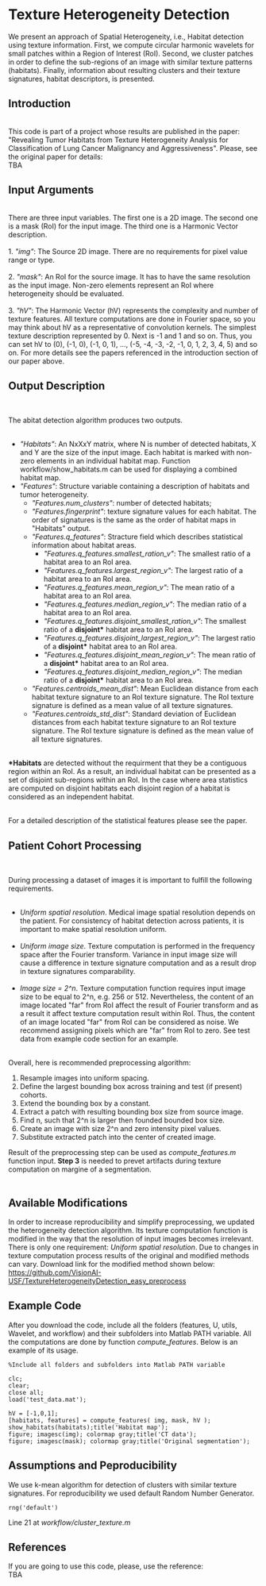 # Texture Heterogeneity Detection
We present an approach of Spatial Heterogeneity, i.e., Habitat detection using texture information. First, we compute circular harmonic wavelets for small patches within a Region of Interest (RoI). Second, we cluster patches in order to define the sub-regions of an image with similar texture patterns (habitats). Finally, information about resulting clusters and their texture signatures, habitat descriptors, is presented.

<H2>Introduction</H2><br>
This code is part of a project whose results are published in the paper: "Revealing Tumor Habitats from Texture Heterogeneity Analysis for Classification of Lung Cancer Malignancy and Aggressiveness". Please, see the original paper for details:<br>
TBA


<H2>Input Arguments</H2><br>
There are three input variables. The first one is a 2D image. The second one is a mask (RoI) for the input image. The third one is a Harmonic Vector description.<br><br>
1.  <i>"img"</i>: The Source 2D image. There are no requirements for pixel value range or type.<br><br>
2.  <i>"mask"</i>: An RoI for the source image. It has to have the same resolution as the input image. Non-zero elements represent an RoI where heterogeneity should be evaluated.<br><br>
3.  <i>"hV"</i>: The Harmonic Vector (hV) represents the complexity and number of texture features. All texture computations are done in Fourier space, so you may think about hV as a representative of convolution kernels. The simplest texture description represented by 0. Next is -1 and 1 and so on. Thus, you can set hV to (0), (-1, 0), (-1, 0, 1), ..., (-5, -4, -3, -2, -1, 0, 1, 2, 3, 4, 5) and so on. For more details see the papers referenced in the introduction section of our paper above.<br>



<H2>Output Description</H2><br>

The abitat detection algorithm produces two outputs.<br><br>
+ <i>"Habitats"</i>: An NxXxY matrix, where N is number of detected habitats, X and Y are the size of the input image. Each habitat is marked with non-zero elements in an individual habitat map. Function workflow/show_habitats.m can be used for displaying a combined habitat map.
+ <i>"Features"</i>: Structure variable containing a description of habitats and tumor heterogeneity.<br>
  + <i>"Features.num_clusters"</i>: number of detected habitats;<br>
  + <i>"Features.fingerprint"</i>: texture signature values for each habitat. The order of signatures is the same as the order of habitat maps in "Habitats" output.<br>
  + <i>"Features.q_features"</i>: Stracture field which describes statistical information about habitat areas.<br>
      + <i>"Features.q_features.smallest_ration_v"</i>: The smallest ratio of a habitat area to an RoI area.<br>
      + <i>"Features.q_features.largest_region_v"</i>: The largest ratio of a habitat area to an RoI area.<br>
      + <i>"Features.q_features.mean_region_v"</i>: The mean ratio of a habitat area to an RoI area.<br>
      + <i>"Features.q_features.median_region_v"</i>: The median ratio of a habitat area to an RoI area.<br>
      + <i>"Features.q_features.disjoint_smallest_ration_v"</i>: The smallest ratio of a <b>disjoint*</b> habitat area to an RoI area.<br>
      + <i>"Features.q_features.disjoint_largest_region_v"</i>: The largest ratio of a <b>disjoint*</b> habitat area to an RoI area.<br>
      + <i>"Features.q_features.disjoint_mean_region_v"</i>: The mean ratio of a <b>disjoint*</b> habitat area to an RoI area.<br>
      + <i>"Features.q_features.disjoint_median_region_v"</i>: The median ratio of a <b>disjoint*</b> habitat area to an RoI area.<br>
  + <i>"Features.centroids_mean_dist"</i>: Mean Euclidean distance from each habitat texture signature to an RoI texture signature. The RoI texture signature is defined as a mean value of all texture signatures.<br>
  + <i>	"Features.centroids_std_dist"</i>: Standard deviation of Euclidean distances from each habitat texture signature to an RoI texture signature. The RoI texture signature is defined as the mean value of all texture signatures.<br><br>


<b>*Habitats</b> are detected without the requirment that they be a contiguous region within an RoI. As a result, an individual habitat can be presented as a set of disjoint sub-regions within an RoI. In the case where area statistics are computed on disjoint habitats each disjoint region of a habitat is considered as an independent habitat.<br><br>

For a detailed description of the statistical features please see the paper.<br>




<H2>Patient Cohort Processing</H2><br>

During processing a dataset of images it is important to fulfill the following requirements.<br><br>
+ <i>Uniform spatial resolution</i>. Medical image spatial resolution depends on the patient. For consistency of habitat detection across patients, it is important to make spatial resolution uniform.<br><br>
+ <i>Uniform image size</i>. Texture computation is performed in the frequency space after the Fourier transform. Variance in input image size will cause a difference in texture signature computation and as a result drop in texture signatures comparability.<br><br>
+ <i>Image size = 2^n</i>. Texture computation function requires input image size to be equal to 2^n, e.g. 256 or 512. Nevertheless, the content of an image located "far" from RoI affect the result of Fourier transform and as a result it affect texture computation result within RoI. Thus, the content of an image located "far" from RoI can be considered as noise. We recommend assigning pixels which are "far" from RoI to zero. See test data from example code section for an example.<br><br>

Overall, here is recommended preprocessing algorithm:<br>
1. Resample images into uniform spacing.<br>
2. Define the largest bounding box across training and test (if present) cohorts.<br>
3. Extend the bounding box by a constant.<br>
4. Extract a patch with resulting bounding box size from source image.<br>
5. Find n, such that 2^n is larger then founded bounded box size.<br>
6. Create an image with size 2^n and zero intensity pixel values.<br>
7. Substitute extracted patch into the center of created image.<br>

Result of the preprocessing step can be used as <i>compute_features.m</i> function input. <b>Step 3</b> is needed to prevet artifacts during texture computation on margine of a segmentation.<br><br>

<H2>Available Modifications</H2>

In order to increase reproducibility and simplify preprocessing, we updated the heterogeneity detection algorithm. Its texture computation function is modified in the way that the resolution of input images becomes irrelevant. There is only one requirement: <i>Uniform spatial resolution</i>. Due to changes in texture computation process results of the original and modified methods can vary. Download link for the modified method shown below:<br>
https://github.com/VisionAI-USF/TextureHeterogeneityDetection_easy_preprocess<br>

<H2>Example Code</H2>

After you download the code, include all the folders (features, U, utils, Wavelet, and workflow) and their subfolders into Matlab PATH variable. All the computations are done by function <i>compute_features</i>. Below is an example of its usage.

```
%Include all folders and subfolders into Matlab PATH variable

clc;
clear;
close all;
load('test_data.mat');

hV = [-1,0,1];
[habitats, features] = compute_features( img, mask, hV );
show_habitats(habitats);title('Habitat map');
figure; imagesc(img); colormap gray;title('CT data');
figure; imagesc(mask); colormap gray;title('Original segmentation');
```

<H2>Assumptions and Peproducibility</H2>

We use k-mean algorithm for detection of clusters with similar texture signatures. For reproducibility we used default Random Number Generator.
```
rng('default')
```
Line 21 at <i>workflow/cluster_texture.m</i><br>

<H2>References</b></H2>
If you are going to use this code, please, use the reference:<br>
TBA

